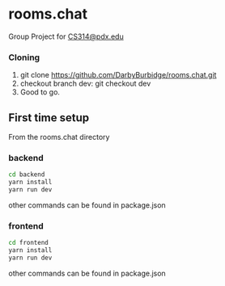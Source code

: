 # rooms.chat
Group Project for CS314@pdx.edu

### Cloning
1. git clone https://github.com/DarbyBurbidge/rooms.chat.git
2. checkout branch dev: git checkout dev
3. Good to go.

## First time setup
From the rooms.chat directory
### backend
```sh
cd backend
yarn install
yarn run dev
```
other commands can be found in package.json

### frontend
```sh
cd frontend
yarn install
yarn run dev
```
other commands can be found in package.json
